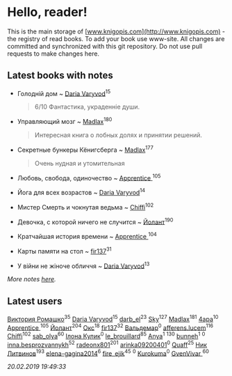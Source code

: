 # Hello, reader!
This is the main storage of [www.knigopis.com](http://www.knigopis.com) - the registry of read books.
To add your book use www-site. All changes are committed and synchronized with this git repository.
Do not use pull requests to make changes here.


## Latest books with notes
* Голодній дом ~ [Daria Varyvod](users/829/829893410524253-facebook)<sup>15</sup>
    > 6/10 Фантастика, украденніе души.

* Управляющий мозг ~ [Madlax](users/158/158304782-vkontakte)<sup>180</sup>
    > Интересная книга о лобных долях и принятии решений.

* Секретные бункеры Кёнигсберга ~ [Madlax](users/158/158304782-vkontakte)<sup>177</sup>
    > Очень нудная и утомительная

* Любовь, свобода, одиночество ~ [Apprentice ](users/528/52821952-vkontakte)<sup>105</sup>

* Йога для всех возрастов ~ [Daria Varyvod](users/829/829893410524253-facebook)<sup>14</sup>

* Мистер Смерть и чокнутая ведьма ~ [Chiffi](users/105/105831994080785626680-google)<sup>102</sup>

* Девочка, с которой ничего не случится ~ [Йолант](users/104/104690883692185089260-google)<sup>190</sup>

* Кратчайшая история времени ~ [Apprentice ](users/528/52821952-vkontakte)<sup>104</sup>

* Карты памяти на стол ~ [fir137](users/176/176805114-yandex)<sup>31</sup>

* У війни не жіноче обличчя ~ [Daria Varyvod](users/829/829893410524253-facebook)<sup>13</sup>


_More notes [here](latest_books_with_notes.md)._


## Latest users
[Виктория Ромашко](users/180/180843186-vkontakte)<sup>35</sup> 
[Daria Varyvod](users/829/829893410524253-facebook)<sup>15</sup> 
[darb_el](users/184/184135339-vkontakte)<sup>23</sup> 
[Sky](users/118/118049897850017649660-google)<sup>127</sup> 
[Madlax](users/158/158304782-vkontakte)<sup>181</sup> 
[4apa](users/117/117392596378069249667-google)<sup>10</sup> 
[Apprentice ](users/528/52821952-vkontakte)<sup>105</sup> 
[Йолант](users/104/104690883692185089260-google)<sup>204</sup> 
[Окс](users/102/102536471289425216982-google)<sup>18</sup> 
[fir137](users/176/176805114-yandex)<sup>32</sup> 
[Вальдемар](users/614/614649752306644-facebook)<sup>0</sup> 
[afferens.lucem](users/196/196071655-vkontakte)<sup>116</sup> 
[Chiffi](users/105/105831994080785626680-google)<sup>102</sup> 
[sab_olya](users/139/139338401-vkontakte)<sup>60</sup> 
[Ілона Кулик](users/115/115612203632373730372-google)<sup>0</sup> 
[le_brouillard](users/133/13330781-vkontakte)<sup>85</sup> 
[Anya](users/383/383879357-vkontakte)<sup>1</sup> 
[](users/115/115826717712507836033-google)<sup>130</sup> 
[bunneh](users/534/5342064-vkontakte)<sup>1</sup> 
[](users/125/125225849-vkontakte)<sup>0</sup> 
[inna.besprozvannykh](users/733/73323849-yandex)<sup>52</sup> 
[radeonx801](users/973/973496-vkontakte)<sup>201</sup> 
[arinka09200401](users/445/445767549-vkontakte)<sup>0</sup> 
[Quaff](users/122/12267158-vkontakte)<sup>25</sup> 
[Ник Литвинов](users/241/241974816-vkontakte)<sup>193</sup> 
[elena-gagina2014](users/208/208969292-yandex)<sup>6</sup> 
[fire_ejik](users/329/32903202-vkontakte)<sup>45</sup> 
[](users/103/103018351090055633128-google)<sup>0</sup> 
[Kurokuma](users/114/114867625557587940583-google)<sup>0</sup> 
[GvenVivar ](users/158/158266434925901-facebook)<sup>60</sup> 


_20.02.2019 19:49:33_
